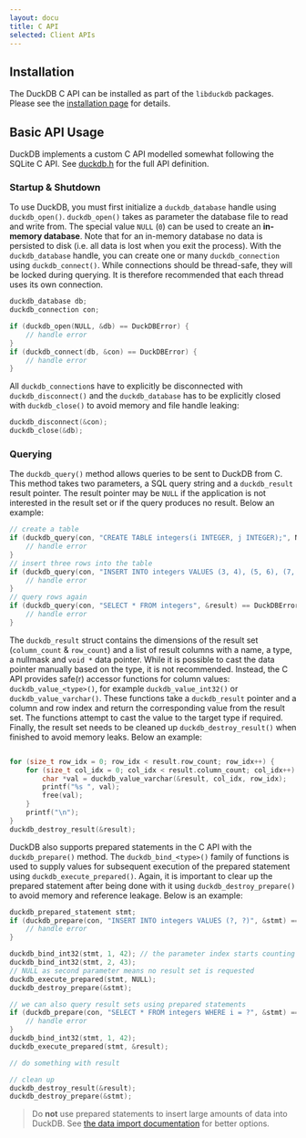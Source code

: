 ```yaml
---
layout: docu
title: C API
selected: Client APIs
---
```

## Installation
The DuckDB C API can be installed as part of the `libduckdb` packages. Please see the [installation page](../installation?environment=cplusplus) for details.

## Basic API Usage
DuckDB implements a custom C API modelled somewhat following the SQLite C API. See [duckdb.h](https://github.com/cwida/duckdb/blob/master/src/include/duckdb.h) for the full API definition.

### Startup & Shutdown

To use DuckDB, you must first initialize a `duckdb_database` handle using `duckdb_open()`. `duckdb_open()` takes as parameter the database file to read and write from. The special value `NULL` (`0`) can be used to create an **in-memory database**. Note that for an in-memory database no data is persisted to disk (i.e. all data is lost when you exit the process). With the `duckdb_database` handle, you can create one or many `duckdb_connection` using `duckdb_connect()`. While connections should be thread-safe, they will be locked during querying. It is therefore recommended that each thread uses its own connection.


```c
duckdb_database db;
duckdb_connection con;

if (duckdb_open(NULL, &db) == DuckDBError) {
	// handle error
}
if (duckdb_connect(db, &con) == DuckDBError) {
	// handle error
}
```

All `duckdb_connection`s have to explicitly be disconnected with `duckdb_disconnect()` and the `duckdb_database` has to be explicitly closed with `duckdb_close()` to avoid memory and file handle leaking:

```c
duckdb_disconnect(&con);
duckdb_close(&db);
```

### Querying

The `duckdb_query()` method allows queries to be sent to DuckDB from C. This method takes two parameters, a SQL query string and a `duckdb_result` result pointer. The result pointer may be `NULL` if the application is not interested in the result set or if the query produces no result. Below an example:

```c
// create a table
if (duckdb_query(con, "CREATE TABLE integers(i INTEGER, j INTEGER);", NULL) == DuckDBError) {
	// handle error
}
// insert three rows into the table
if (duckdb_query(con, "INSERT INTO integers VALUES (3, 4), (5, 6), (7, NULL);", NULL) == DuckDBError) {
	// handle error
}
// query rows again
if (duckdb_query(con, "SELECT * FROM integers", &result) == DuckDBError) {
	// handle error
}
```

The `duckdb_result` struct contains the dimensions of the result set (`column_count` & `row_count`) and a list of result columns with a name, a type, a nullmask and `void *` data pointer. While it is possible to cast the data pointer manually based on the type, it is not recommended. Instead, the C API provides safe(r) accessor functions for column values: `duckdb_value_<type>()`, for example `duckdb_value_int32()` or `duckdb_value_varchar()`. These functions take a `duckdb_result` pointer and a column and row index and return the corresponding value from the result set. The functions attempt to cast the value to the target type if required. Finally, the result set needs to be cleaned up `duckdb_destroy_result()` when finished to avoid memory leaks. Below an example:

```c

for (size_t row_idx = 0; row_idx < result.row_count; row_idx++) {
	for (size_t col_idx = 0; col_idx < result.column_count; col_idx++) {
		char *val = duckdb_value_varchar(&result, col_idx, row_idx);
		printf("%s ", val);
		free(val);
	}
	printf("\n");
}
duckdb_destroy_result(&result);
```

DuckDB also supports prepared statements in the C API with the `duckdb_prepare()` method. The `duckdb_bind_<type>()` family of functions is used to supply values for subsequent execution of the prepared statement using `duckdb_execute_prepared()`. Again, it is important to clear up the prepared statement after being done with it using `duckdb_destroy_prepare()` to avoid memory and reference leakage. Below is an example:

```c
duckdb_prepared_statement stmt;
if (duckdb_prepare(con, "INSERT INTO integers VALUES (?, ?)", &stmt) == DuckDBError) {
	// handle error
}

duckdb_bind_int32(stmt, 1, 42); // the parameter index starts counting at 1!
duckdb_bind_int32(stmt, 2, 43);
// NULL as second parameter means no result set is requested
duckdb_execute_prepared(stmt, NULL);
duckdb_destroy_prepare(&stmt);

// we can also query result sets using prepared statements
if (duckdb_prepare(con, "SELECT * FROM integers WHERE i = ?", &stmt) == DuckDBError) {
	// handle error
}
duckdb_bind_int32(stmt, 1, 42);
duckdb_execute_prepared(stmt, &result);

// do something with result

// clean up
duckdb_destroy_result(&result);
duckdb_destroy_prepare(&stmt);
```

> Do **not** use prepared statements to insert large amounts of data into DuckDB. See [the data import documentation](../../data/import) for better options.



